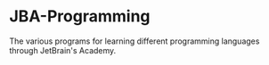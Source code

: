 # JBA-Programming
The various programs for learning different programming languages through JetBrain's Academy.

